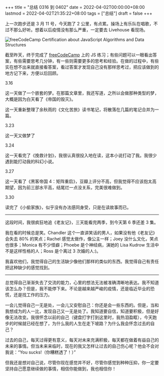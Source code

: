 +++
title = "总结 0316 到 0402"
date = 2022-04-02T00:00:00+08:00
lastmod = 2022-04-02T21:35:22+08:00
tags = ["总结"]
draft = false
+++

上一次跑步还是 3 月 11 号，今天跑了 2 公里，有点累。操场上有乐队在唱歌，不过不那么好听。想着以后疫情没有那么严重，一定要去 Livehouse 看现场。

![](https://static-1258637336.cos.ap-shanghai.myqcloud.com/freecodecamp-js.webp "freeCodeCamp Certification about JavaScript Algorithms and Data Structures")

截至昨天，终于完成了 [freeCodeCamp](https://www.freecodecamp.org/learn) 上的 JS 练习；有些问题可以一眼看出答案，有些需要思考几分钟，有一些则需要更多的思考和经验。在做的过程中，有些实在想不出来就直接看答案，看过答案才发现自己没有那样思考过，把应该做到的地方记下来，方便以后回顾。

3.16

这一天做了一个嵌套的梦。在那篇文章里，我还写道，之所以会做那种类型的梦，大概是因为白天看了《帝国的毁灭》。

这一天重新整理了余秋雨的《文化苦旅》读书笔记，将散落在几篇的笔记合并为一篇。

3.23

这一天又做梦了

3.24

这一天看完了《挽救计划》，我很认真很投入地在读，这本小说打动了我。我很少遇到能打动我的科幻小说。

3.27

这一天看了《黑客帝国 4：矩阵重启》，豆瓣上评分不高，但我觉得不应该抱太高期望，因为前三部水平高，结尾烂一点没关系，完美很难做到。

3.30

读完了《小偷家族》，似乎没有办法感同身受，只是在读故事而已。

---

这段时间，我很疯狂地追《老友记》，三天能看完两季，到今天第 6 季还差 3 集。

我在看的时候总是笑。Chandler 这个一直讲笑话的男人，如果没有他《老友记》会失去 80% 的笑点；Rachel 感觉太做作，像公主一样；Joey 没什么文化，笑点也很多；Monica 有不少怪癖；Phoebe 是个神经病，演她的 Lisa Kudrow 生活中不是这样性格的人；Ross 是个离过 3 次婚的人:)。

我喜欢他们，我觉得自己的生活缺少像他们那样的类似的东西。我觉得自己有责任把这种缺少的感觉找到。

---

总觉得自己渐渐失去了交流的能力，心里的想法无法被准确清晰地表达。我不知道该怎么办？但是，我不能停下来。不论是越来越严峻的疫情，还是临近毕业的恐慌，还是找工作的压力。

一会儿觉得自己一无是处，一会儿又安慰自己：你还是会一些东西的。但是，当和我想成为的人一比，发现自己又一无是处了。我知道要自信，知道要积极，但是好像无法改变。我很怀念以前的自己（键盘打字打到这里时，我热泪盈眶），今天跑步的时候就已经在想了，为什么我的人生在走下坡路？为什么我会怀念过去的自己？

过去的自己，每天过得更有意义，每天对未来充满积极，每天都在做着有益自己的未来的事情。但当未来来临时，现在的我又怎样让过去的自己伤心呢？他会不会对我说：“You sucks!（你糟糕透了！）”

但我还是想对自己说，尽管你现在感觉并不好，尽管你感觉到种种压抑，你一定要坚持自己愿意继续做的事情，相信你能做到，我也相信你！
